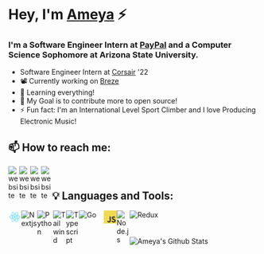 

# Hey, I'm [Ameya][website] ⚡

### I'm a Software Engineer Intern at [PayPal][paypal] and a Computer Science Sophomore at Arizona State University.
- Software Engineer Intern at [Corsair][corsair] '22
- 📽️ Currently working on [Breze][breze]
- 🌱 Learning everything!
- 👯 My Goal is to contribute more to open source!
- ⚡ Fun fact: I'm an International Level Sport Climber and I love Producing Electronic Music!


## 📫 How to reach me:

[<img align="left" alt="website" width="22px" src="https://cdn2.iconfinder.com/data/icons/metro-ui-dock/128/Personal.png" />][website]
[<img align="left" alt="website" width="22px" src="https://cdn2.iconfinder.com/data/icons/social-media-2285/512/1_Linkedin_unofficial_colored_svg-512.png" />][linkedin]
[<img align="left" alt="website" width="22px" src="https://cdn2.iconfinder.com/data/icons/social-media-2285/512/1_Twitter3_colored_svg-512.png" />][twitter]
[<img align="left" alt="website" width="22px" src="https://cdn2.iconfinder.com/data/icons/social-media-2285/512/1_Instagram_colored_svg_1-512.png" />][instagram]

<br/>


## :bulb: Languages and Tools:

<div>
<img align="left" alt="React" width="26px" src="https://raw.githubusercontent.com/github/explore/80688e429a7d4ef2fca1e82350fe8e3517d3494d/topics/react/react.png" />
  
<img align="left" alt="Nextjs" width="32px" src="https://kajabi-storefronts-production.kajabi-cdn.com/kajabi-storefronts-production/themes/2147555239/settings_images/sztBYO9XSDmP7U3Fc6z1_15vw4q9kSO61gvM6iEuv_Server_Side_Rendering_for_Dummies.png" />
 
<img align="left" alt="Python" width="32px" src="https://www.pngmart.com/files/7/Python-PNG-File.png" /> 
  
<img align="left" alt="Tailwind" width="26px" src="https://user-images.githubusercontent.com/98990/89711240-4172a200-d989-11ea-8d51-4aaf922fa407.png" />
  
<img align="left" alt="Typescript" width="26px" src="https://upload.wikimedia.org/wikipedia/commons/thumb/4/4c/Typescript_logo_2020.svg/1024px-Typescript_logo_2020.svg.png" />
  
<img align="left" alt="Go" width="50px" src="https://logo-download.com/wp-content/data/images/png/Go-logo.png" /> 
  
<img align="left" alt="JavaScript" width="26px" src="https://raw.githubusercontent.com/github/explore/80688e429a7d4ef2fca1e82350fe8e3517d3494d/topics/javascript/javascript.png" />
  
<img align="left" alt="Node.js" width="26px" src="https://seeklogo.com/images/N/nodejs-logo-FBE122E377-seeklogo.com.png" />
  
<img align="left" alt="Redux" width="80px" src="https://miro.medium.com/max/7220/1*BpaqVMW2RjQAg9cFHcX1pw.png" />
</div>

<br/>
<br/>
<br/>

<img align="center" alt="Ameya's Github Stats" src="https://github-readme-stats.vercel.app/api?username=ameyalambat128&show_icons=true&hide_border=true&bg_color=45,8BBEE8,EEC3AA">

<!--
**ameyalambat128/ameyalambat128** is a ✨ _special_ ✨ repository because its `README.md` (this file) appears on your GitHub profile.

Here are some ideas to get you started:

- 🔭 I’m currently working on ...
- 🌱 I’m currently learning ...
- 👯 I’m looking to collaborate on ...
- 🤔 I’m looking for help with ...
- 💬 Ask me about ...
- 📫 How to reach me: ...
- 😄 Pronouns: ...
- ⚡ Fun fact: ...
-->
[breze]: https://breze.one
[paypal]: https://www.paypal.com/us/home
[corsair]: https://www.corsair.com/us/en/
[website]: https://ameyalambat.com/
[linkedin]: http://www.linkedin.com/in/ameyalambat
[twitter]: https://www.twitter.com/lambatameya
[instagram]: https://www.instagram.com/ameyalambat128/
